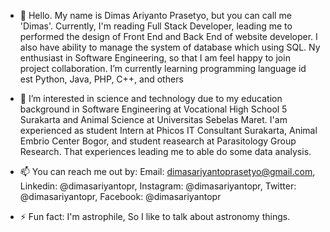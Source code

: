 - 👋 Hello. My name is Dimas Ariyanto Prasetyo, but you can call me 'Dimas'. Currently, I'm reading Full Stack Developer, leading me to performed the design of Front End and Back End of website developer. I also have ability to manage the system of database which using SQL. Ny enthusiast in Software Engineering, so that I am feel happy to join project collaboration. I’m currently learning programming language id est Python, Java, PHP, C++, and others
  
- 👀 I’m interested in science and technology due to my education background in Software Engineering at Vocational High School 5 Surakarta and Animal Science at Universitas Sebelas Maret. I'am experienced as student Intern at Phicos IT Consultant Surakarta, Animal Embrio Center Bogor, and student reasearch at Parasitology Group Research. That experiences leading me to able do some data analysis.

- 📫 You can reach me out by: Email: dimasariyantoprasetyo@gmail.com, Linkedin: @dimasariyantopr, Instagram: @dimasariyantopr, Twitter: @dimasariyantopr, Facebook: @dimasariyantopr

- ⚡ Fun fact: I'm astrophile, So I like to talk about astronomy things.

<!---
dimasariyantopr/dimasariyantopr is a ✨ special ✨ repository because its `README.md` (this file) appears on your GitHub profile.
You can click the Preview link to take a look at your changes.
--->
